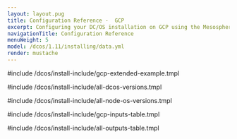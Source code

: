```yaml
---
layout: layout.pug
title: Configuration Reference -  GCP
excerpt: Configuring your DC/OS installation on GCP using the Mesosphere Universal Installer
navigationTitle: Configuration Reference
menuWeight: 5
model: /dcos/1.11/installing/data.yml
render: mustache
---
```

#include /dcos/install-include/gcp-extended-example.tmpl

#include /dcos/install-include/all-dcos-versions.tmpl

#include /dcos/install-include/all-node-os-versions.tmpl

#include /dcos/install-include/gcp-inputs-table.tmpl

#include /dcos/install-include/all-outputs-table.tmpl